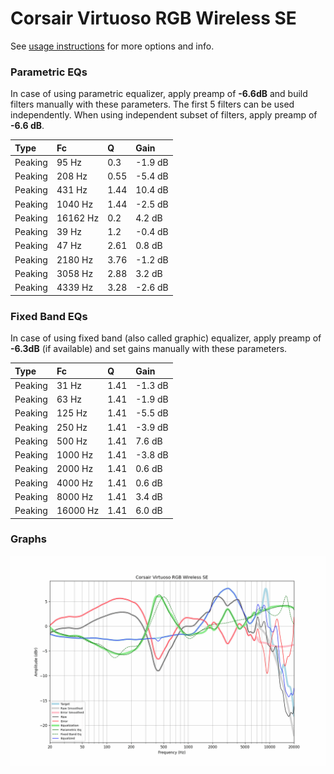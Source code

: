 # Corsair Virtuoso RGB Wireless SE
See [usage instructions](https://github.com/jaakkopasanen/AutoEq#usage) for more options and info.

### Parametric EQs
In case of using parametric equalizer, apply preamp of **-6.6dB** and build filters manually
with these parameters. The first 5 filters can be used independently.
When using independent subset of filters, apply preamp of **-6.6 dB**.

| Type    | Fc       |    Q | Gain    |
|:--------|:---------|:-----|:--------|
| Peaking | 95 Hz    | 0.3  | -1.9 dB |
| Peaking | 208 Hz   | 0.55 | -5.4 dB |
| Peaking | 431 Hz   | 1.44 | 10.4 dB |
| Peaking | 1040 Hz  | 1.44 | -2.5 dB |
| Peaking | 16162 Hz | 0.2  | 4.2 dB  |
| Peaking | 39 Hz    | 1.2  | -0.4 dB |
| Peaking | 47 Hz    | 2.61 | 0.8 dB  |
| Peaking | 2180 Hz  | 3.76 | -1.2 dB |
| Peaking | 3058 Hz  | 2.88 | 3.2 dB  |
| Peaking | 4339 Hz  | 3.28 | -2.6 dB |

### Fixed Band EQs
In case of using fixed band (also called graphic) equalizer, apply preamp of **-6.3dB**
(if available) and set gains manually with these parameters.

| Type    | Fc       |    Q | Gain    |
|:--------|:---------|:-----|:--------|
| Peaking | 31 Hz    | 1.41 | -1.3 dB |
| Peaking | 63 Hz    | 1.41 | -1.9 dB |
| Peaking | 125 Hz   | 1.41 | -5.5 dB |
| Peaking | 250 Hz   | 1.41 | -3.9 dB |
| Peaking | 500 Hz   | 1.41 | 7.6 dB  |
| Peaking | 1000 Hz  | 1.41 | -3.8 dB |
| Peaking | 2000 Hz  | 1.41 | 0.6 dB  |
| Peaking | 4000 Hz  | 1.41 | 0.6 dB  |
| Peaking | 8000 Hz  | 1.41 | 3.4 dB  |
| Peaking | 16000 Hz | 1.41 | 6.0 dB  |

### Graphs
![](./Corsair%20Virtuoso%20RGB%20Wireless%20SE.png)